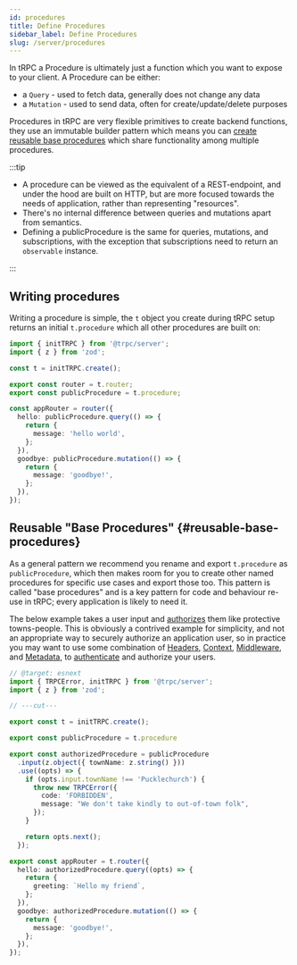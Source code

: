 ```yaml
---
id: procedures
title: Define Procedures
sidebar_label: Define Procedures
slug: /server/procedures
---
```


In tRPC a Procedure is ultimately just a function which you want to expose to your client. A Procedure can be either:

- a `Query` - used to fetch data, generally does not change any data
- a `Mutation` - used to send data, often for create/update/delete purposes

Procedures in tRPC are very flexible primitives to create backend functions, they use an immutable builder pattern which means you can [create reusable base procedures](#reusable-base-procedures) which share functionality among multiple procedures.

:::tip

- A procedure can be viewed as the equivalent of a REST-endpoint, and under the hood are built on HTTP, but are more focused towards the needs of application, rather than representing "resources".
- There's no internal difference between queries and mutations apart from semantics.
- Defining a publicProcedure is the same for queries, mutations, and subscriptions, with the exception that subscriptions need to return an `observable` instance.

:::

## Writing procedures

Writing a procedure is simple, the `t` object you create during tRPC setup returns an initial `t.procedure` which all other procedures are built on:

```ts twoslash
import { initTRPC } from '@trpc/server';
import { z } from 'zod';

const t = initTRPC.create();

export const router = t.router;
export const publicProcedure = t.procedure;

const appRouter = router({
  hello: publicProcedure.query(() => {
    return {
      message: 'hello world',
    };
  }),
  goodbye: publicProcedure.mutation(() => {
    return {
      message: 'goodbye!',
    };
  }),
});
```

## Reusable "Base Procedures" {#reusable-base-procedures}

As a general pattern we recommend you rename and export `t.procedure` as `publicProcedure`, which then makes room for you to create other named procedures for specific use cases and export those too. This pattern is called "base procedures" and is a key pattern for code and behaviour re-use in tRPC; every application is likely to need it.

The below example takes a user input and [authorizes](https://en.wikipedia.org/wiki/Authorization) them like protective towns-people. This is obviously a contrived example for simplicity, and not an appropriate way to securely authorize an application user, so in practice you may want to use some combination of [Headers](/docs/client/headers), [Context](context), [Middleware](middlewares), and [Metadata](metadata), to [authenticate](https://en.wikipedia.org/wiki/Authentication) and authorize your users.

```ts twoslash
// @target: esnext
import { TRPCError, initTRPC } from '@trpc/server';
import { z } from 'zod';

// ---cut---

export const t = initTRPC.create();

export const publicProcedure = t.procedure

export const authorizedProcedure = publicProcedure
  .input(z.object({ townName: z.string() }))
  .use((opts) => {
    if (opts.input.townName !== 'Pucklechurch') {
      throw new TRPCError({
        code: 'FORBIDDEN',
        message: "We don't take kindly to out-of-town folk",
      });
    }

    return opts.next();
  });

export const appRouter = t.router({
  hello: authorizedProcedure.query((opts) => {
    return {
      greeting: `Hello my friend`,
    };
  }),
  goodbye: authorizedProcedure.mutation(() => {
    return {
      message: 'goodbye!',
    };
  }),
});
```
